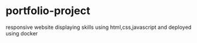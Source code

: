 # portfolio-project
responsive website displaying skills using html,css,javascript and deployed using docker
